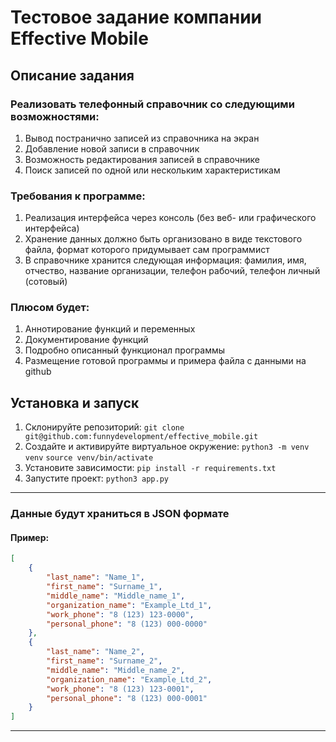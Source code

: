 # Тестовое задание компании Effective Mobile

## Описание задания
### Реализовать телефонный справочник со следующими возможностями:
1. Вывод постранично записей из справочника на экран
2. Добавление новой записи в справочник
3. Возможность редактирования записей в справочнике
4. Поиск записей по одной или нескольким характеристикам
### Требования к программе:
1. Реализация интерфейса через консоль (без веб- или графического интерфейса)
2. Хранение данных должно быть организовано в виде текстового файла, формат которого придумывает сам программист
3. В справочнике хранится следующая информация: фамилия, имя, отчество, название организации, телефон рабочий, телефон личный (сотовый)
### Плюсом будет:
1. Аннотирование функций и переменных
2. Документирование функций
3. Подробно описанный функционал программы
4. Размещение готовой программы и примера файла с данными на github

## Установка и запуск
1. Склонируйте репозиторий: 
`git clone git@github.com:funnydevelopment/effective_mobile.git`
2. Создайте и активируйте виртуальное окружение:
`python3 -m venv venv`
`source venv/bin/activate`
3. Установите зависимости:
`pip install -r requirements.txt`
4. Запустите проект:
`python3 app.py`
---
### Данные будут храниться в JSON формате
#### Пример:
```json
[
    {
        "last_name": "Name_1",
        "first_name": "Surname_1",
        "middle_name": "Middle_name_1",
        "organization_name": "Example_Ltd_1",
        "work_phone": "8 (123) 123-0000",
        "personal_phone": "8 (123) 000-0000"
    },
    {
        "last_name": "Name_2",
        "first_name": "Surname_2",
        "middle_name": "Middle_name_2",
        "organization_name": "Example_Ltd_2",
        "work_phone": "8 (123) 123-0001",
        "personal_phone": "8 (123) 000-0001"
    }
]
```
---

